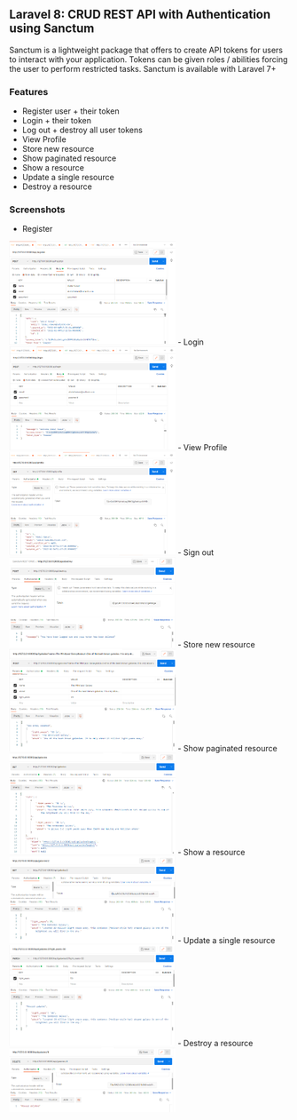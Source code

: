 
## Laravel 8: CRUD REST API with Authentication using Sanctum

Sanctum is a lightweight package that offers to create API tokens for users to interact with your application.
Tokens can be given roles / abilities forcing the user to perform restricted tasks.
Sanctum is available with Laravel 7+

### Features

- Register user + their token
- Login + their token
- Log out + destroy all user tokens
- View Profile
- Store new resource
- Show paginated resource
- Show a resource
- Update a single resource
- Destroy a resource

### Screenshots

- Register
<img src="public/images/register.PNG" width="300" alt="">
- Login
<img src="public/images/login.PNG" width="300" alt="">
- View Profile
<img src="public/images/profile.PNG" width="300" alt="">
- Sign out
<img src="public/images/signout.PNG" width="300" alt="">
- Store new resource 
<img src="public/images/store.PNG" width="300" alt="">
- Show paginated resource
<img src="public/images/index.PNG" width="300" alt="">
- Show a resource
<img src="public/images/show.PNG" width="300" alt="">
- Update a single resource
<img src="public/images/update.PNG" width="300" alt="">
- Destroy a resource
<img src="public/images/delete.PNG" width="300" alt="">
